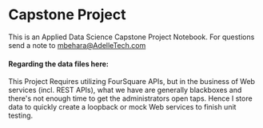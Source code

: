 # Capstone Project 
This is an Applied Data Science Capstone Project Notebook. For questions send a note to mbehara@AdelleTech.com 

#### Regarding the data files here: 
This Project Requires utilizing FourSquare APIs, but in the business of Web services (incl. REST APIs), what we have are generally blackboxes and there's not enough time to get the administrators open taps. Hence I store data to quickly create a loopback or mock Web services to finish unit testing. 
